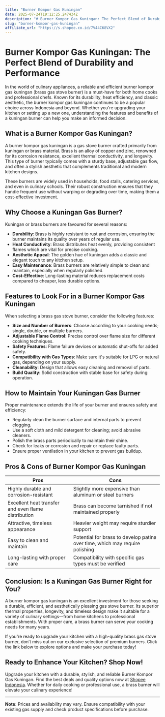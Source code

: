 ```yaml
---
title: "Burner Kompor Gas Kuningan"
date: 2025-07-24T19:12:25.247434Z
description: "# Burner Kompor Gas Kuningan: The Perfect Blend of Durability and Performance..."
slug: "burner-kompor-gas-kuningan"
affiliate_url: "https://s.shopee.co.id/7V44C68VX2"
---
```

# Burner Kompor Gas Kuningan: The Perfect Blend of Durability and Performance

In the world of culinary appliances, a reliable and efficient burner kompor gas kuningan (brass gas stove burner) is a must-have for both home cooks and professional chefs. Known for its durability, heat efficiency, and classic aesthetic, the burner kompor gas kuningan continues to be a popular choice across Indonesia and beyond. Whether you're upgrading your kitchen or setting up a new one, understanding the features and benefits of a kuningan burner can help you make an informed decision.

## What is a Burner Kompor Gas Kuningan?

A burner kompor gas kuningan is a gas stove burner crafted primarily from kuningan or brass material. Brass is an alloy of copper and zinc, renowned for its corrosion resistance, excellent thermal conductivity, and longevity. This type of burner typically comes with a sturdy base, adjustable gas flow, and often a stylish aesthetic that complements traditional and modern kitchen designs.

These burners are widely used in households, food stalls, catering services, and even in culinary schools. Their robust construction ensures that they handle frequent use without warping or degrading over time, making them a cost-effective investment.

## Why Choose a Kuningan Gas Burner?

Kuningan or brass burners are favoured for several reasons:

- **Durability**: Brass is highly resistant to rust and corrosion, ensuring the burner maintains its quality over years of regular use.
- **Heat Conductivity**: Brass distributes heat evenly, providing consistent flames which are vital for precise cooking.
- **Aesthetic Appeal**: The golden hue of kuningan adds a classic and elegant touch to any kitchen setup.
- **Easy Maintenance**: Brass burners are relatively simple to clean and maintain, especially when regularly polished.
- **Cost-Effective**: Long-lasting material reduces replacement costs compared to cheaper, less durable options.

## Features to Look For in a Burner Kompor Gas Kuningan

When selecting a brass gas stove burner, consider the following features:

- **Size and Number of Burners**: Choose according to your cooking needs; single, double, or multiple burners.
- **Adjustable Flame Control**: Precise control over flame size for different cooking techniques.
- **Safety Features**: Flame failure devices or automatic shut-offs for added safety.
- **Compatibility with Gas Types**: Make sure it's suitable for LPG or natural gas, depending on your supply.
- **Cleanability**: Design that allows easy cleaning and removal of parts.
- **Build Quality**: Solid construction with stable base for safety during operation.

## How to Maintain Your Kuningan Gas Burner

Proper maintenance extends the life of your burner and ensures safety and efficiency:

- Regularly clean the burner surface and internal parts to prevent clogging.
- Use a soft cloth and mild detergent for cleaning; avoid abrasive cleaners.
- Polish the brass parts periodically to maintain their shine.
- Check for leaks or corrosion and repair or replace faulty parts.
- Ensure proper ventilation in your kitchen to prevent gas buildup.

## Pros & Cons of Burner Kompor Gas Kuningan

| **Pros** | **Cons** |
|---|---|
| Highly durable and corrosion-resistant | Slightly more expensive than aluminum or steel burners |
| Excellent heat transfer and even flame distribution | Brass can become tarnished if not maintained properly |
| Attractive, timeless appearance | Heavier weight may require sturdier support |
| Easy to clean and maintain | Potential for brass to develop patina over time, which may require polishing |
| Long-lasting with proper care | Compatibility with specific gas types must be verified |

## Conclusion: Is a Kuningan Gas Burner Right for You?

A burner kompor gas kuningan is an excellent investment for those seeking a durable, efficient, and aesthetically pleasing gas stove burner. Its superior thermal properties, longevity, and timeless design make it suitable for a variety of culinary settings—from home kitchens to professional establishments. With proper care, a brass burner can serve your cooking needs for many years.

If you're ready to upgrade your kitchen with a high-quality brass gas stove burner, don’t miss out on our exclusive selection of premium burners. Click the link below to explore options and make your purchase today!

## Ready to Enhance Your Kitchen? Shop Now!

Upgrade your kitchen with a durable, stylish, and reliable Burner Kompor Gas Kuningan. Find the best deals and quality options now at [Shopee Indonesia](https://s.shopee.co.id/7V44C68VX2). Whether for daily cooking or professional use, a brass burner will elevate your culinary experience!

---

**Note:** Prices and availability may vary. Ensure compatibility with your existing gas supply and check product specifications before purchase.